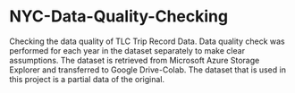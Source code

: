 # NYC-Data-Quality-Checking

Checking the data quality of TLC Trip Record Data. Data quality check was performed for each year in the dataset separately to make clear assumptions. The dataset is retrieved from Microsoft Azure Storage Explorer and transferred to Google Drive-Colab. The dataset that is used in this project is a partial data of the original.
